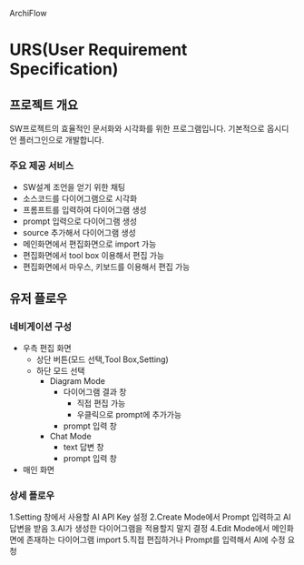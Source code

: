 ArchiFlow

# URS(User Requirement Specification)
## 프로젝트 개요
SW프로젝트의 효율적인 문서화와 시각화를 위한 프로그램입니다. 기본적으로 옵시디언 플러그인으로 개발합니다.
### 주요 제공 서비스
- SW설계 조언을 얻기 위한 채팅
- 소스코드를 다이어그램으로 시각화
- 프롬프트를 입력하여 다이어그램 생성
- prompt 입력으로 다이어그램 생성
- source 추가해서 다이어그램 생성
- 메인화면에서 편집화면으로 import 가능
- 편집화면에서 tool box 이용해서 편집 가능 
- 편집화면에서  마우스, 키보드를 이용해서 편집 가능

## 유저 플로우
### 네비게이션 구성
- 우측 편집 화면
    - 상단 버튼(모드 선택,Tool Box,Setting)
    - 하단 모드 선택
        - Diagram Mode
            - 다이어그램 결과 창
                - 직접 편집 가능
                - 우클릭으로 prompt에 추가가능
            - prompt 입력 창
        - Chat Mode
            - text 답변 창
            - prompt 입력 창
- 매인 화면
### 상세 플로우
1.Setting 창에서 사용할 AI API Key 설정
2.Create Mode에서 Prompt 입력하고 AI 답변을 받음
3.AI가 생성한 다이어그램을 적용할지 말지 결정
4.Edit Mode에서 메인화면에 존재하는 다이어그램 import
5.직접 편집하거나 Prompt를 입력해서 AI에 수정 요청
